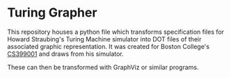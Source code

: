 # Turing Grapher

This repository houses a python file which transforms specification files for Howard Straubing's Turing Machine simulator into DOT files of their associated graphic representation. It was created for Boston College's [CS399001](http://www.cs.bc.edu/~straubin/topics2018/syllabus.html) and draws from his simulator.

These can then be transformed with GraphViz or similar programs.
